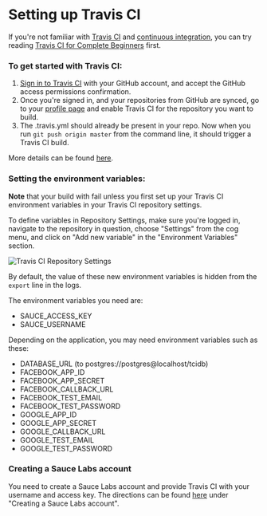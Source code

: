 # Setting up Travis CI

If you're not familiar with [Travis CI](https://travis-ci.org) and [continuous integration](https://en.wikipedia.org/wiki/Continuous_integration), you can try reading [Travis CI for Complete Beginners](http://docs.travis-ci.com/user/for-beginners/) first.

### To get started with Travis CI:

1. [Sign in to Travis CI](https://travis-ci.org/auth) with your GitHub account, and accept the GitHub access permissions confirmation.
2. Once you're signed in, and your repositories from GitHub are synced, go to your [profile page](https://travis-ci.org/profile) and enable Travis CI for the repository you want to build. 
3. The .travis.yml should already be present in your repo. Now when you run `git push origin master` from the command line, it should trigger a Travis CI build.

More details can be found [here](http://docs.travis-ci.com/user/getting-started/).

### Setting the environment variables:

**Note** that your build with fail unless you first set up your Travis CI environment variables in your Travis CI repository settings.

To define variables in Repository Settings, make sure you're logged in, navigate to the repository in question, choose "Settings" from the cog menu, and click on "Add new variable" in the "Environment Variables" section.

![Travis CI Repository Settings](http://docs.travis-ci.com/images/settings-env-vars.png)

By default, the value of these new environment variables is hidden from the `export` line in the logs.

The environment variables you need are:

* SAUCE_ACCESS_KEY
* SAUCE_USERNAME

Depending on the application, you may need environment variables such as these:

* DATABASE_URL (to postgres://postgres@localhost/tcidb)
* FACEBOOK_APP_ID
* FACEBOOK_APP_SECRET
* FACEBOOK_CALLBACK_URL
* FACEBOOK_TEST_EMAIL
* FACEBOOK_TEST_PASSWORD
* GOOGLE_APP_ID
* GOOGLE_APP_SECRET
* GOOGLE_CALLBACK_URL
* GOOGLE_TEST_EMAIL
* GOOGLE_TEST_PASSWORD

### Creating a Sauce Labs account

You need to create a Sauce Labs account and provide Travis CI with your username and access key. The directions can be found [here](/HOWTO-SELENIUM.md) under "Creating a Sauce Labs account".





